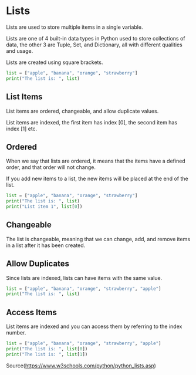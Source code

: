 # Lists

Lists are used to store multiple items in a single variable.

Lists are one of 4 built-in data types in Python used to store collections of data, the other 3 are Tuple, Set, and Dictionary, all with different qualities and usage.

Lists are created using square brackets. 

```python
list = ["apple", "banana", "orange", "strawberry"]
print("The list is: ", list)
```

## List Items

List items are ordered, changeable, and allow duplicate values.

List items are indexed, the first item has index [0], the second item has index [1] etc.

## Ordered

When we say that lists are ordered, it means that the items have a defined order, and that order will not change.

If you add new items to a list, the new items will be placed at the end of the list.

```python
list = ["apple", "banana", "orange", "strawberry"]
print("The list is: ", list)
print("List item 1", list[0])

```

## Changeable

The list is changeable, meaning that we can change, add, and remove items in a list after it has been created.

## Allow Duplicates

Since lists are indexed, lists can have items with the same value.

```python
list = ["apple", "banana", "orange", "strawberry", "apple"]
print("The list is: ", list)
```

## Access Items

List items are indexed and you can access them by referring to the index number.

```python
list = ["apple", "banana", "orange", "strawberry", "apple"]
print("The list is: ", list[0])
print("The list is: ", list[1])
```


Source(https://www.w3schools.com/python/python_lists.asp)
